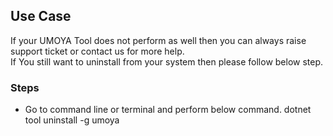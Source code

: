 ## Use Case 
If your UMOYA Tool does not perform as well then you can always raise support ticket or contact us for more help.<br/>
If You still want to uninstall from your system then please follow below step.

### Steps
* Go to command line or terminal and perform below command.
  dotnet tool uninstall -g umoya
